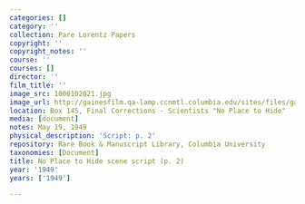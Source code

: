 ```yaml
---
categories: []
category: ''
collection: Pare Lorentz Papers
copyright: ''
copyright_notes: ''
course: ''
courses: []
director: ''
film_title: ''
image_src: 1000102021.jpg
image_url: http://gainesfilm.qa-lamp.ccnmtl.columbia.edu/sites/files/gainesfilm/images/1000102021.jpg
location: Box 145, Final Corrections - Scientists "No Place to Hide"
media: [document]
notes: May 19, 1949
physical_description: 'Script: p. 2'
repository: Rare Book & Manuscript Library, Columbia University
taxonomies: [Document]
title: No Place to Hide scene script (p. 2)
year: '1949'
years: ['1949']

---
```


